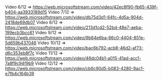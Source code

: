 Video 6/12 => https://web.microsoftstream.com/video/42ec8f90-fb65-439f-b404-aa3933189d15 
Video 7/12 => https://web.microsoftstream.com/video/db75d3d1-64fc-4d5a-904d-2418de69db07 
Video 8/12 => https://web.microsoftstream.com/video/213d1cd2-52bd-48e7-aeba-199ecb3bcc61 
Video 9/12 => https://web.microsoftstream.com/video/9b64e6ba-66c0-4404-851e-5d659b437046 
Video 10/12 => https://web.microsoftstream.com/video/bac6b792-acb8-46d2-af73-d6c353eb8f7c 
Video 11/12 => https://web.microsoftstream.com/video/46dc04b1-a015-41ad-acc1-7a8f9c94f9b9
Video 12/12 => https://web.microsoftstream.com/video/cb6c90d5-b083-4280-9ac1-e7fb4c164b39 